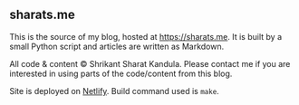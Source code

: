 ## sharats.me

This is the source of my blog, hosted at <https://sharats.me>. It is built by a small Python script
and articles are written as Markdown.

All code & content &copy; Shrikant Sharat Kandula. Please contact me if you are interested in using
parts of the code/content from this blog.

Site is deployed on [Netlify](https://netlify.com). Build command used is `make`.
